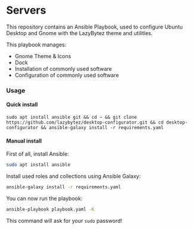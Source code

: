 # Servers
This repository contains an Ansible Playbook, used to configure Ubuntu Desktop and Gnome with the LazyBytez theme and utilities.

This playbook manages:
 - Gnome Theme  & Icons
 - Dock
 - Installation of commonly used software
 - Configuration of commonly used software

### Usage

#### Quick install
```shell
sudo apt install ansible git && cd ~ && git clone https://github.com/lazybytez/desktop-configurator.git && cd desktop-configurator && ansible-galaxy install -r requirements.yaml
```

#### Manual install

First of all, install Ansible:
```bash
sudo apt install ansible
```

Install used roles and collections using Ansible Galaxy:
```bash
ansible-galaxy install -r requirements.yaml
```

You can now run the playbook:
```bash
ansible-playbook playbook.yaml -K
```
This command will ask for your `sudo` password! 
